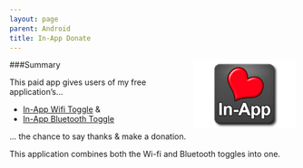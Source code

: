 ```yaml
---
layout: page
parent: Android
title: In-App Donate
---
```

<img style="float: right" src="/images/in-app-donate/icon.png" />

###Summary

This paid app gives users of my free application’s...

- [In-App Wifi Toggle](/android/in-app-wifi-toggle/) & 
- [In-App Bluetooth Toggle](/android/in-app-bluetooth-toggle/)

... the chance to say thanks & make a donation.

This application combines both the Wi-fi and Bluetooth toggles into one.
